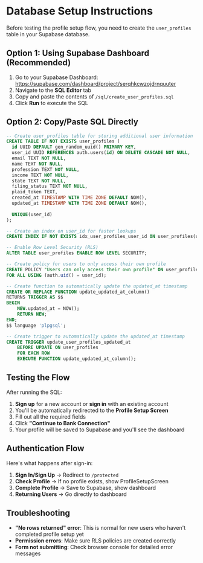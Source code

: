 # Database Setup Instructions

Before testing the profile setup flow, you need to create the `user_profiles` table in your Supabase database.

## Option 1: Using Supabase Dashboard (Recommended)

1. Go to your Supabase Dashboard: https://supabase.com/dashboard/project/serqhkcwzojdrnquuter
2. Navigate to the **SQL Editor** tab
3. Copy and paste the contents of `/sql/create_user_profiles.sql`
4. Click **Run** to execute the SQL

## Option 2: Copy/Paste SQL Directly

```sql
-- Create user_profiles table for storing additional user information
CREATE TABLE IF NOT EXISTS user_profiles (
  id UUID DEFAULT gen_random_uuid() PRIMARY KEY,
  user_id UUID REFERENCES auth.users(id) ON DELETE CASCADE NOT NULL,
  email TEXT NOT NULL,
  name TEXT NOT NULL,
  profession TEXT NOT NULL,
  income TEXT NOT NULL,
  state TEXT NOT NULL,
  filing_status TEXT NOT NULL,
  plaid_token TEXT,
  created_at TIMESTAMP WITH TIME ZONE DEFAULT NOW(),
  updated_at TIMESTAMP WITH TIME ZONE DEFAULT NOW(),
  
  UNIQUE(user_id)
);

-- Create an index on user_id for faster lookups
CREATE INDEX IF NOT EXISTS idx_user_profiles_user_id ON user_profiles(user_id);

-- Enable Row Level Security (RLS)
ALTER TABLE user_profiles ENABLE ROW LEVEL SECURITY;

-- Create policy for users to only access their own profile
CREATE POLICY "Users can only access their own profile" ON user_profiles
FOR ALL USING (auth.uid() = user_id);

-- Create function to automatically update the updated_at timestamp
CREATE OR REPLACE FUNCTION update_updated_at_column()
RETURNS TRIGGER AS $$
BEGIN
    NEW.updated_at = NOW();
    RETURN NEW;
END;
$$ language 'plpgsql';

-- Create trigger to automatically update the updated_at timestamp
CREATE TRIGGER update_user_profiles_updated_at 
    BEFORE UPDATE ON user_profiles 
    FOR EACH ROW 
    EXECUTE FUNCTION update_updated_at_column();
```

## Testing the Flow

After running the SQL:

1. **Sign up** for a new account or **sign in** with an existing account
2. You'll be automatically redirected to the **Profile Setup Screen**
3. Fill out all the required fields
4. Click **"Continue to Bank Connection"**
5. Your profile will be saved to Supabase and you'll see the dashboard

## Authentication Flow

Here's what happens after sign-in:

1. **Sign In/Sign Up** → Redirect to `/protected`
2. **Check Profile** → If no profile exists, show ProfileSetupScreen
3. **Complete Profile** → Save to Supabase, show dashboard
4. **Returning Users** → Go directly to dashboard

## Troubleshooting

- **"No rows returned" error**: This is normal for new users who haven't completed profile setup yet
- **Permission errors**: Make sure RLS policies are created correctly
- **Form not submitting**: Check browser console for detailed error messages
